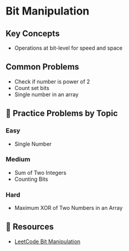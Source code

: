 # Bit Manipulation

## Key Concepts
- Operations at bit-level for speed and space

## Common Problems
- Check if number is power of 2
- Count set bits
- Single number in an array

## 🔹 Practice Problems by Topic

### Easy

* Single Number

### Medium

* Sum of Two Integers
* Counting Bits

### Hard

* Maximum XOR of Two Numbers in an Array

## 🔹 Resources

* [LeetCode Bit Manipulation](https://leetcode.com/tag/bit-manipulation/)
